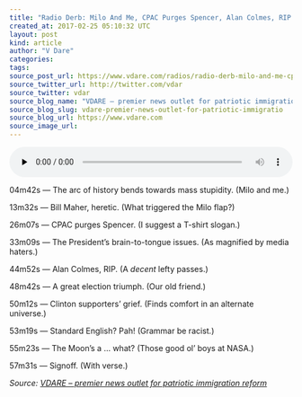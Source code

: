 ```yaml
---
title: "Radio Derb: Milo And Me, CPAC Purges Spencer, Alan Colmes, RIP., Etc."
created_at: 2017-02-25 05:10:32 UTC
layout: post
kind: article
author: "V Dare"
categories: 
tags: 
source_post_url: https://www.vdare.com/radios/radio-derb-milo-and-me-cpac-purges-spencer-alan-colmes-rip-etc
source_twitter_url: http://twitter.com/vdar
source_twitter: vdar
source_blog_name: "VDARE – premier news outlet for patriotic immigration reform"
source_blog_slug: vdare-premier-news-outlet-for-patriotic-immigratio
source_blog_url: https://www.vdare.com
source_image_url: 
---
```

<div class="pf-content"><!--[if lt IE 9]><script>document.createElement('audio');</script><![endif]-->
<audio class="wp-audio-shortcode" id="audio-107961-1" preload="none" style="width: 100%;" controls="controls"><source type="audio/mpeg" src="https://s3-us-west-2.amazonaws.com/vdare-live/wp-content/uploads/2017/02/24234911/2017-02-24.mp3?_=1" /><a href="https://s3-us-west-2.amazonaws.com/vdare-live/wp-content/uploads/2017/02/24234911/2017-02-24.mp3">https://s3-us-west-2.amazonaws.com/vdare-live/wp-content/uploads/2017/02/24234911/2017-02-24.mp3</a></audio>
<p>04m42s — The arc of history bends towards mass stupidity. (Milo and me.)</p>
<p>13m32s — Bill Maher, heretic. (What triggered the Milo flap?)</p>
<p>26m07s — CPAC purges Spencer. (I suggest a T-shirt slogan.)</p>
<p>33m09s — The President&#8217;s brain-to-tongue issues. (As magnified by media haters.)</p><!-- TAG START { player: "7518-804336-VDare - Outstream - Rev", owner: "ONE Video by AOL", for: "ONE Video by AOL" - BEINJS } --><div id="57966237cc52c74a5e1363c4" class="vdb_player vdb_57966237cc52c74a5e1363c456bcd17ce4b018167fea5539">    <script type="text/javascript" src="//delivery.vidible.tv/jsonp/pid=57966237cc52c74a5e1363c4/56bcd17ce4b018167fea5539_bein.js"></script></div><!-- TAG END { date: 07/25/16 } -->
<p>44m52s — Alan Colmes, RIP. (A <em>decent</em> lefty passes.)</p>
<p>48m42s — A great election triumph. (Our old friend.)</p>
<p>50m12s — Clinton supporters&#8217; grief. (Finds comfort in an alternate universe.)</p>
<p>53m19s — Standard English? Pah! (Grammar be racist.)</p>
<p>55m23s — The Moon&#8217;s a … what? (Those good ol&#8217; boys at NASA.)</p>
<p>57m31s — Signoff. (With verse.)</p>
</div><div class="">
    <i>Source: <a href="https://www.vdare.com">VDARE – premier news outlet for patriotic immigration reform</a></i>
</div>
